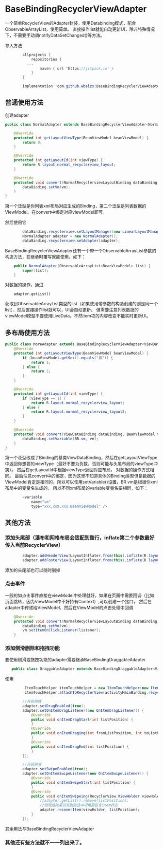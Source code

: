 # BaseBindingRecyclerViewAdapter


 一个简单RecyclerView的Adapter封装，使用Databinding模式，配合ObservableArrayList，使用简单。
 直接操作list就能自动更新UI，除非特殊情况下，不需要手动调notifyDataSetChanged()等方法。


 导入方法
```java
        allprojects {
            repositories {
		  ...
                maven { url 'https://jitpack.io' }
            }
        }

        implementation 'com.github.wbaizx:BaseBindingRecyclerViewAdapter:1.0.4'
```
## 普通使用方法

 创建adapter

```java
public class NormalAdapter extends BaseBindingRecyclerViewAdapter<NormalRecyclerviewLayoutBinding, BeanViewModel> {

    @Override
    protected int getLayoutViewType(BeanViewModel beanViewModel) {
        return 0;
    }

    @Override
    protected int getLayoutId(int viewType) {
        return R.layout.normal_recyclerview_layout;
    }

    @Override
    protected void convert(NormalRecyclerviewLayoutBinding dataBinding, BeanViewModel vm, int position, int viewType) {
        dataBinding.setVm(vm);
    }
}

```
 第一个泛型是你列表xml布局对应生成的Binding，第二个泛型是列表数据的ViewModel。在convert中绑定对应viewModel即可。

 然后使用它
```java
        dataBinding.recyclerview.setLayoutManager(new LinearLayoutManager(getContext()));
        NormalAdapter adapter = new NormalAdapter();
        dataBinding.recyclerview.setAdapter(adapter);
```
 BaseBindingRecyclerViewAdapter还有一个带一个ObservableArrayList参数的构造方法，在继承时覆写就能使用，如下：
```java
    public NormalAdapter(ObservableArrayList<BeanViewModel> list) {
        super(list);
    }
```
 对数据的操作，通过

        adapter.getList()

 获取到ObservableArrayList类型的list（如果使用带参数的构造创建的则是同一个list），然后直接操作list就可以，UI会自动更新。
 但需要注意列表数据的viewModel模型不要使用LiveData，不然item项的内容改变不能实时更新UI。

## 多布局使用方法

```java
public class MoreAdapter extends BaseBindingRecyclerViewAdapter<ViewDataBinding, BeanViewModel> {
    @Override
    protected int getLayoutViewType(BeanViewModel beanViewModel) {
        if (beanViewModel.getSex().equals("男")) {
            return 1;
        } else {
            return 2;
        }
    }

    @Override
    protected int getLayoutId(int viewType) {
        if (viewType == 1) {
            return R.layout.normal_recyclerview_layout;
        } else {
            return R.layout.normal_recyclerview_layout2;
        }
    }

    @Override
    protected void convert(ViewDataBinding dataBinding, BeanViewModel vm, int position, int viewType) {
        dataBinding.setVariable(BR.vm, vm);
    }
}

```

 第一个泛型改成了Binding的基类ViewDataBinding，然后在getLayoutViewType中返回你想要的viewType（最好不要为负数，否则可能与头尾布局的viewType冲突）。
 然后在getLayoutId中根据viewType返回对应布局。
 对数据的操作方式相同。
 最后注意convert中的绑定，因为这里不知道具体的Binding类型但是数据的ViewModel肯定是相同的，所以可以使用setVariable()设置，BR.vm是根据你xml布局中的变量名生成的，
 所以不同xml布局的variable变量名要相同，如下：
```java
        <variable
            name="vm"
            type="xxx.com.xxx.BeanViewModel" />
```


## 其他方法

### 添加头尾部（瀑布和网格布局会适配到整行，inflate第二个参数最好传入当前RecyclerView）
```java
        adapter.addHeaderView(LayoutInflater.from(this).inflate(R.layout.head, recycler, false));
        adapter.addFooterView(LayoutInflater.from(this).inflate(R.layout.head, recycler, false));
```
 添加的头尾部也可以随时删掉

### 点击事件

 一般的如点击事件直接在viewModel中处理就好，如果在页面中需要回调（比如页面跳转，因为ViewModel中不好持有Context）,可以创建一个接口，
 然后在adapter中传递给ViewModel，然后在ViewModel的点击处理中回调
```java
    @Override
    protected void convert(NormalRecyclerviewLayoutBinding dataBinding, BeanViewModel vm, int position, int viewType) {
        dataBinding.setVm(vm);
        vm.setItemOnClickListener(listener);
    }
```
### 添加侧滑删除和拖拽功能

 要使用侧滑或拖拽功能的adapter需要继承BaseBindingDraggableAdapter

```java
   public class DraggableAdapter extends BaseBindingDraggableAdapter<ViewDataBinding, BeanViewModel>
```
 使用
```java
         ItemTouchHelper itemTouchHelper = new ItemTouchHelper(new ItemTouchHelperCallback(adapter));
         itemTouchHelper.attachToRecyclerView(activityMainBinding.recycler);

        //开启拖拽
        adapter.setDragEnabled(true);
        adapter.setOnItemDragListener(new OnItemDragListener() {
            @Override
            public void onItemDragStart(int listPosition) {
            }
            @Override
            public void onItemDraging(int fromListPosition, int toListPosition) {
            }
            @Override
            public void onItemDragEnd(int listPosition) {
            }
        });

        //开启侧滑
        adapter.setSwipeEnabled(true);
        adapter.setOnItemSwipeListener(new OnItemSwipeListener() {
            @Override
            public void onItemSwipeStart(int listPosition) {
            }
            @Override
            public void onItemSwipeing(RecyclerView.ViewHolder viewHolder, int listPosition) {
                //adapter.getList().remove(listPosition);
                //侧滑后如果没有删除选中项需要恢复item状态
                adapter.recoverItem(viewHolder, listPosition);
            }
        });
```
 其余用法与BaseBindingRecyclerViewAdapter

### 其他还有些方法就不一一列出来了。